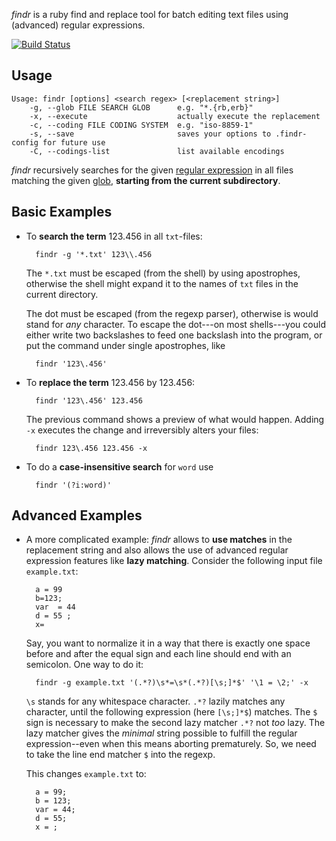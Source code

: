 *findr* is a ruby find and replace tool for batch editing text files using (advanced) regular expressions.

[![Build Status](https://travis-ci.org/mstrauss/findr.svg)](https://travis-ci.org/mstrauss/findr)

Usage
-----

    Usage: findr [options] <search regex> [<replacement string>]
        -g, --glob FILE SEARCH GLOB      e.g. "*.{rb,erb}"
        -x, --execute                    actually execute the replacement
        -c, --coding FILE CODING SYSTEM  e.g. "iso-8859-1"
        -s, --save                       saves your options to .findr-config for future use
        -C, --codings-list               list available encodings

*findr* recursively searches for the given [regular expression](http://rubular.com) in all files matching the given [glob](http://www.ruby-doc.org/core-2.1.5/Dir.html#method-c-glob), **starting from the current subdirectory**.


Basic Examples
--------------

* To **search the term** 123.456 in all `txt`-files:

        findr -g '*.txt' 123\\.456

    The `*.txt` must be escaped (from the shell) by using apostrophes, otherwise the shell might expand it to the names of `txt` files in the current directory.

    The dot must be escaped (from the regexp parser), otherwise is would stand for *any* character.  To escape the dot---on most shells---you could either write two backslashes to feed one backslash into the program, or put the command under single apostrophes, like

        findr '123\.456'


* To **replace the term** 123.456 by 123.456:

        findr '123\.456' 123.456

    The previous command shows a preview of what would happen. Adding `-x` executes the change and irreversibly alters your files:

        findr 123\.456 123.456 -x


* To do a **case-insensitive search** for `word` use

        findr '(?i:word)'


Advanced Examples
-----------------

* A more complicated example:  *findr* allows to **use matches** in the replacement string and also allows the use of advanced regular expression features like **lazy matching**.  Consider the following input file `example.txt`:

        a = 99
        b=123;
        var  = 44
        d = 55 ;
        x=

    Say, you want to normalize it in a way that there is exactly one space before and after the equal sign and each line should end with an semicolon.  One way to do it:

        findr -g example.txt '(.*?)\s*=\s*(.*?)[\s;]*$' '\1 = \2;' -x

    `\s` stands for any whitespace character.  `.*?` lazily matches any character, until the following expression (here `[\s;]*$`) matches.  The `$` sign is necessary to make the second lazy matcher `.*?` not *too* lazy.  The lazy matcher gives the *minimal* string possible to fulfill the regular expression--even when this means aborting prematurely. So, we need to take the line end matcher `$` into the regexp.

    This changes `example.txt` to:

        a = 99;
        b = 123;
        var = 44;
        d = 55;
        x = ;
